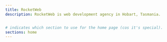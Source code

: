 ```yaml
---
title: RocketWeb
description: RocketWeb is web development agency in Hobart, Tasmania.  We build lightning fast websites for tasmania and beyond


# indicates which section to use for the home page (cos it's special).  in this case it is content/pages/home
sections: home
---
```

